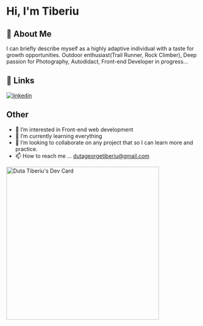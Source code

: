 # Hi, I'm Tiberiu

## 🚀 About Me
<p>I can briefly describe myself as a highly adaptive individual with a taste for growth opportunities. Outdoor enthusiast(Trail Runner, Rock Climber), Deep passion for Photography, Autodidact, Front-end Developer in progress...</p>

## 🔗 Links
<!--[![portfolio](https://img.shields.io/badge/my_portfolio-000?style=for-the-badge&logo=ko-fi&logoColor=white)]() in progress --->
[![linkedin](https://img.shields.io/badge/linkedin-0A66C2?style=for-the-badge&logo=linkedin&logoColor=white)](https://www.linkedin.com/in/dutatiberiu/)
<!--[![twitter](https://img.shields.io/badge/twitter-1DA1F2?style=for-the-badge&logo=twitter&logoColor=white)](https://twitter.com/)--->

## Other
- 👀 I’m interested in Front-end web development
- 🌱 I’m currently learning everything
- 💞️ I’m looking to collaborate on any project that so I can learn more and practice. 
- 📫 How to reach me ... dutageorgetiberiu@gmail.com

<a href="https://app.daily.dev/dutatiberiu"><img src="https://api.daily.dev/devcards/803d9307ac04405a9448cccda8ef6ee5.png?r=8pv" width="400" alt="Duta Tiberiu's Dev Card"/></a>

<!---
dutatiberiu/dutatiberiu is a ✨ special ✨ repository because its `README.md` (this file) appears on your GitHub profile.
You can click the Preview link to take a look at your changes.
--->
